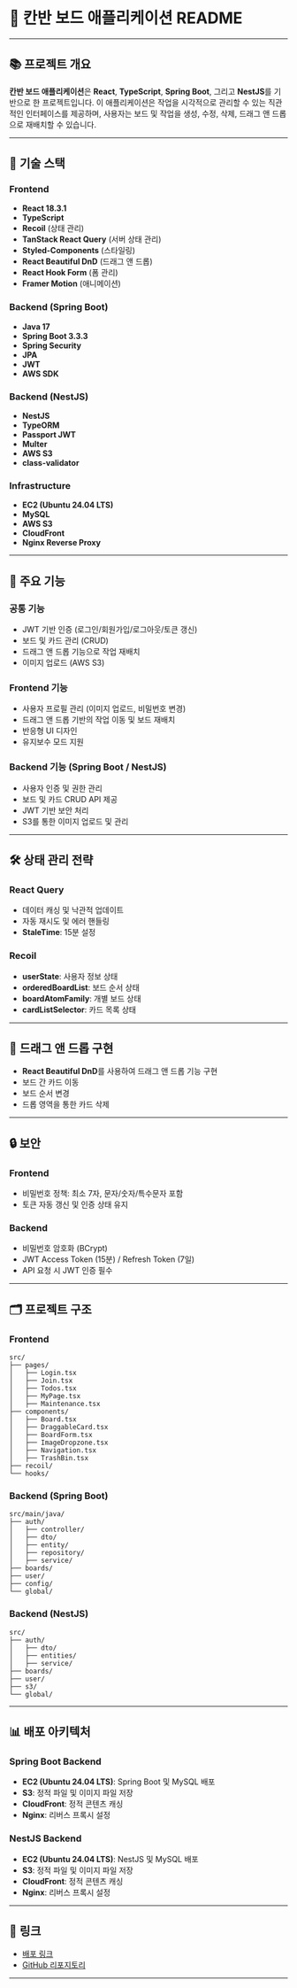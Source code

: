 # 📝 **칸반 보드 애플리케이션 README**

---

## 📚 **프로젝트 개요**

**칸반 보드 애플리케이션**은 **React**, **TypeScript**, **Spring Boot**, 그리고 **NestJS**를 기반으로 한 프로젝트입니다. 이 애플리케이션은 작업을 시각적으로 관리할 수 있는 직관적인 인터페이스를 제공하며, 사용자는 보드 및 작업을 생성, 수정, 삭제, 드래그 앤 드롭으로 재배치할 수 있습니다.

---

## 🚀 **기술 스택**

### **Frontend**  
- **React 18.3.1**  
- **TypeScript**  
- **Recoil** (상태 관리)  
- **TanStack React Query** (서버 상태 관리)  
- **Styled-Components** (스타일링)  
- **React Beautiful DnD** (드래그 앤 드롭)  
- **React Hook Form** (폼 관리)  
- **Framer Motion** (애니메이션)  

### **Backend (Spring Boot)**  
- **Java 17**  
- **Spring Boot 3.3.3**  
- **Spring Security**  
- **JPA**  
- **JWT**  
- **AWS SDK**  

### **Backend (NestJS)**  
- **NestJS**  
- **TypeORM**  
- **Passport JWT**  
- **Multer**  
- **AWS S3**  
- **class-validator**  

### **Infrastructure**  
- **EC2 (Ubuntu 24.04 LTS)**  
- **MySQL**  
- **AWS S3**  
- **CloudFront**  
- **Nginx Reverse Proxy**  

---

## 🌟 **주요 기능**

### **공통 기능**  
- JWT 기반 인증 (로그인/회원가입/로그아웃/토큰 갱신)  
- 보드 및 카드 관리 (CRUD)  
- 드래그 앤 드롭 기능으로 작업 재배치  
- 이미지 업로드 (AWS S3)  

### **Frontend 기능**  
- 사용자 프로필 관리 (이미지 업로드, 비밀번호 변경)  
- 드래그 앤 드롭 기반의 작업 이동 및 보드 재배치  
- 반응형 UI 디자인  
- 유지보수 모드 지원  

### **Backend 기능 (Spring Boot / NestJS)**  
- 사용자 인증 및 권한 관리  
- 보드 및 카드 CRUD API 제공  
- JWT 기반 보안 처리  
- S3를 통한 이미지 업로드 및 관리  

---

## 🛠️ **상태 관리 전략**

### **React Query**  
- 데이터 캐싱 및 낙관적 업데이트  
- 자동 재시도 및 에러 핸들링  
- **StaleTime**: 15분 설정  

### **Recoil**  
- **userState**: 사용자 정보 상태  
- **orderedBoardList**: 보드 순서 상태  
- **boardAtomFamily**: 개별 보드 상태  
- **cardListSelector**: 카드 목록 상태  

---

## 🔄 **드래그 앤 드롭 구현**

- **React Beautiful DnD**를 사용하여 드래그 앤 드롭 기능 구현  
- 보드 간 카드 이동  
- 보드 순서 변경  
- 드롭 영역을 통한 카드 삭제  

---

## 🔒 **보안**

### **Frontend**  
- 비밀번호 정책: 최소 7자, 문자/숫자/특수문자 포함  
- 토큰 자동 갱신 및 인증 상태 유지  

### **Backend**  
- 비밀번호 암호화 (BCrypt)  
- JWT Access Token (15분) / Refresh Token (7일)  
- API 요청 시 JWT 인증 필수  

---

## 🗂️ **프로젝트 구조**

### **Frontend**
```
src/
├── pages/
│   ├── Login.tsx
│   ├── Join.tsx
│   ├── Todos.tsx
│   ├── MyPage.tsx
│   ├── Maintenance.tsx
├── components/
│   ├── Board.tsx
│   ├── DraggableCard.tsx
│   ├── BoardForm.tsx
│   ├── ImageDropzone.tsx
│   ├── Navigation.tsx
│   ├── TrashBin.tsx
├── recoil/
└── hooks/
```

### **Backend (Spring Boot)**
```
src/main/java/
├── auth/
│   ├── controller/
│   ├── dto/
│   ├── entity/
│   ├── repository/
│   ├── service/
├── boards/
├── user/
├── config/
└── global/
```

### **Backend (NestJS)**
```
src/
├── auth/
│   ├── dto/
│   ├── entities/
│   ├── service/
├── boards/
├── user/
├── s3/
└── global/
```

---

## 📊 **배포 아키텍처**

### **Spring Boot Backend**
- **EC2 (Ubuntu 24.04 LTS)**: Spring Boot 및 MySQL 배포
- **S3**: 정적 파일 및 이미지 파일 저장
- **CloudFront**: 정적 콘텐츠 캐싱
- **Nginx**: 리버스 프록시 설정

### **NestJS Backend**
- **EC2 (Ubuntu 24.04 LTS)**: NestJS 및 MySQL 배포
- **S3**: 정적 파일 및 이미지 파일 저장
- **CloudFront**: 정적 콘텐츠 캐싱
- **Nginx**: 리버스 프록시 설정

---

## 📎 **링크**

- [배포 링크](https://d362dj0rdk52ph.cloudfront.net/)  
- [GitHub 리포지토리](https://github.com/orgs/Sunnies-Memo/repositories)  

---
